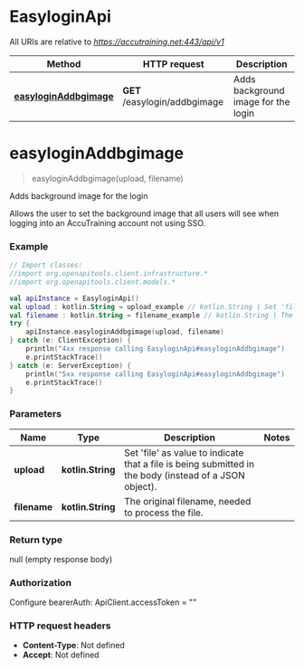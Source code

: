 # EasyloginApi

All URIs are relative to *https://accutraining.net:443/api/v1*

Method | HTTP request | Description
------------- | ------------- | -------------
[**easyloginAddbgimage**](EasyloginApi.md#easyloginAddbgimage) | **GET** /easylogin/addbgimage | Adds background image for the login


<a name="easyloginAddbgimage"></a>
# **easyloginAddbgimage**
> easyloginAddbgimage(upload, filename)

Adds background image for the login

Allows the user to set the background image that all users will see when logging into an AccuTraining account not using SSO.

### Example
```kotlin
// Import classes:
//import org.openapitools.client.infrastructure.*
//import org.openapitools.client.models.*

val apiInstance = EasyloginApi()
val upload : kotlin.String = upload_example // kotlin.String | Set 'file' as value to indicate that a file is being submitted in the body (instead of a JSON object).
val filename : kotlin.String = filename_example // kotlin.String | The original filename, needed to process the file.
try {
    apiInstance.easyloginAddbgimage(upload, filename)
} catch (e: ClientException) {
    println("4xx response calling EasyloginApi#easyloginAddbgimage")
    e.printStackTrace()
} catch (e: ServerException) {
    println("5xx response calling EasyloginApi#easyloginAddbgimage")
    e.printStackTrace()
}
```

### Parameters

Name | Type | Description  | Notes
------------- | ------------- | ------------- | -------------
 **upload** | **kotlin.String**| Set &#39;file&#39; as value to indicate that a file is being submitted in the body (instead of a JSON object). |
 **filename** | **kotlin.String**| The original filename, needed to process the file. |

### Return type

null (empty response body)

### Authorization


Configure bearerAuth:
    ApiClient.accessToken = ""

### HTTP request headers

 - **Content-Type**: Not defined
 - **Accept**: Not defined

